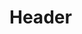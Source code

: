 <!-- TITLE: List Of Other UCARC Radio Equipment -->
<!-- SUBTITLE: A quick summary of List Of Other Ucarc Radio Equipment -->

# Header